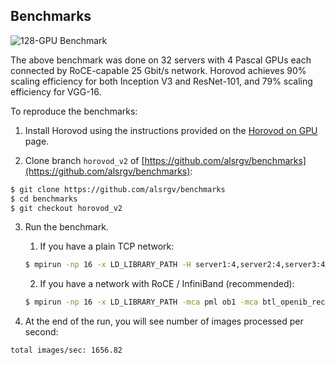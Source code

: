 ## Benchmarks

![128-GPU Benchmark](https://user-images.githubusercontent.com/16640218/31681220-7453e760-b32b-11e7-9ba3-6d01f83b7748.png)

The above benchmark was done on 32 servers with 4 Pascal GPUs each connected by RoCE-capable 25 Gbit/s network. Horovod
achieves 90% scaling efficiency for both Inception V3 and ResNet-101, and 79% scaling efficiency for VGG-16.

To reproduce the benchmarks:

1. Install Horovod using the instructions provided on the [Horovod on GPU](gpus.md) page.

2. Clone branch `horovod_v2` of [https://github.com/alsrgv/benchmarks](https://github.com/alsrgv/benchmarks):

```bash
$ git clone https://github.com/alsrgv/benchmarks
$ cd benchmarks
$ git checkout horovod_v2
```

3. Run the benchmark.

    1. If you have a plain TCP network:
    
    ```bash
    $ mpirun -np 16 -x LD_LIBRARY_PATH -H server1:4,server2:4,server3:4,server4:4 python scripts/tf_cnn_benchmarks/tf_cnn_benchmarks.py --model resnet101 --batch_size 64 --variable_update horovod
    ```

    2. If you have a network with RoCE / InfiniBand (recommended):
    
    ```bash
    $ mpirun -np 16 -x LD_LIBRARY_PATH -mca pml ob1 -mca btl_openib_receive_queues P,128,32:P,2048,32:P,12288,32:P,131072,32 -H server1:4,server2:4,server3:4,server4:4 python scripts/tf_cnn_benchmarks/tf_cnn_benchmarks.py --model resnet101 --batch_size 64 --variable_update horovod
    ```

4. At the end of the run, you will see number of images processed per second:

```
total images/sec: 1656.82
```